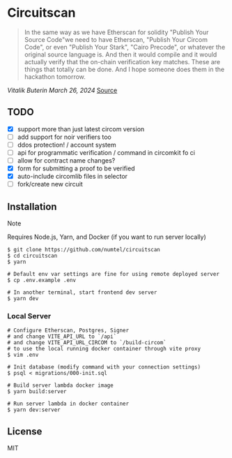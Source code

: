 # Circuitscan

> In the same way as we have Etherscan for solidity "Publish Your Source Code"we need to have Etherscan, "Publish Your Circom Code", or even "Publish Your Stark", "Cairo Precode", or whatever the original source language is. And then it would compile and it would actually verify that the on-chain verification key matches. These are things that totally can be done. And I hope someone does them in the hackathon tomorrow.

*Vitalik Buterin March 26, 2024* [Source](https://www.defideveloper.news/vitalik-ethtaipei-interview/)

## TODO

- [x] support more than just latest circom version
- [ ] add support for noir verifiers too
- [ ] ddos protection! / account system
- [ ] api for programmatic verification / command in circomkit fo ci
- [ ] allow for contract name changes?
- [x] form for submitting a proof to be verified
- [x] auto-include circomlib files in selector
- [ ] fork/create new circuit

## Installation

> [!NOTE]
> Requires Node.js, Yarn, and Docker (if you want to run server locally)

```
$ git clone https://github.com/numtel/circuitscan
$ cd circuitscan
$ yarn

# Default env var settings are fine for using remote deployed server
$ cp .env.example .env

# In another terminal, start frontend dev server
$ yarn dev
```

### Local Server

```
# Configure Etherscan, Postgres, Signer
# and change VITE_API_URL to `/api`
# and change VITE_API_URL_CIRCOM to `/build-circom`
# to use the local running docker container through vite proxy
$ vim .env

# Init database (modify command with your connection settings)
$ psql < migrations/000-init.sql

# Build server lambda docker image
$ yarn build:server

# Run server lambda in docker container
$ yarn dev:server
```

## License

MIT
